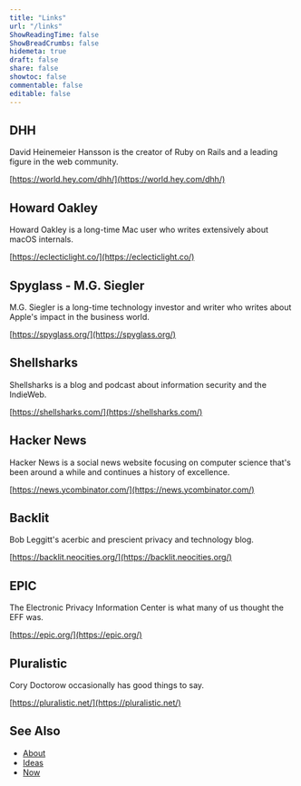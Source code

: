 ```yaml
---
title: "Links"
url: "/links"
ShowReadingTime: false
ShowBreadCrumbs: false
hidemeta: true
draft: false
share: false
showtoc: false
commentable: false
editable: false
---
```


## DHH

David Heinemeier Hansson is the creator of Ruby on Rails and a leading figure in
the web community.

[https://world.hey.com/dhh/](https://world.hey.com/dhh/)

## Howard Oakley

Howard Oakley is a long-time Mac user who writes extensively about macOS
internals.

[https://eclecticlight.co/](https://eclecticlight.co/)

## Spyglass - M.G. Siegler

M.G. Siegler is a long-time technology investor and writer who writes about
Apple's impact in the business world.

[https://spyglass.org/](https://spyglass.org/)

## Shellsharks

Shellsharks is a blog and podcast about information security and the IndieWeb.

[https://shellsharks.com/](https://shellsharks.com/)

## Hacker News

Hacker News is a social news website focusing on computer science that's been
around a while and continues a history of excellence.

[https://news.ycombinator.com/](https://news.ycombinator.com/)

## Backlit

Bob Leggitt's acerbic and prescient privacy and technology blog.

[https://backlit.neocities.org/](https://backlit.neocities.org/)

## EPIC

The Electronic Privacy Information Center is what many of us thought the EFF
was.

[https://epic.org/](https://epic.org/)

## Pluralistic

Cory Doctorow occasionally has good things to say.

[https://pluralistic.net/](https://pluralistic.net/)

## See Also

* [About](/about)
* [Ideas](/ideas)
* [Now](/now)

